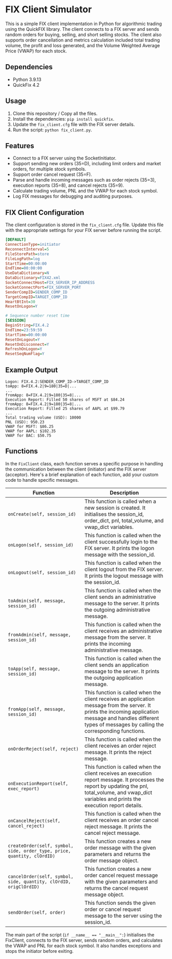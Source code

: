# FIX Client Simulator

This is a simple FIX client implementation in Python for algorithmic trading using the QuickFIX library. The client connects to a FIX server and sends random orders for buying, selling, and short selling stocks. The client also supports order cancellation and metrics calculation included total trading volume, the profit and loss generated, and the Volume Weighted Average Price (VWAP) for each stock.

## Dependencies

- Python 3.9.13
- QuickFix 4.2

## Usage

1. Clone this repository / Copy all the files.
2. Install the dependencies: `pip install quickfix`. 
3. Update the `fix_client.cfg` file with the FIX server details.
4. Run the script: `python fix_client.py`.

## Features

- Connect to a FIX server using the SocketInitiator.
- Support sending new orders (35=D), including limit orders and market orders, for multiple stock symbols.
- Support order cancel request (35=F).
- Parse and handle incoming messages such as order rejects (35=3), execution reports (35=8), and cancel rejects (35=9).
- Calculate trading volume, PNL and the VWAP for each stock symbol.
- Log FIX messages for debugging and auditing purposes.

## FIX Client Configuration

The client configuration is stored in the `fix_client.cfg` file. Update this file with the appropriate settings for your FIX server before running the script.

```ini
[DEFAULT]
ConnectionType=initiator
ReconnectInterval=5
FileStorePath=store
FileLogPath=log
StartTime=00:00:00
EndTime=00:00:00
UseDataDictionary=N
DataDictionary=FIX42.xml
SocketConnectHost=FIX_SERVER_IP_ADDRESS
SocketConnectPort=FIX_SERVER_PORT
SenderCompID=SENDER_COMP_ID
TargetCompID=TARGET_COMP_ID
HeartBtInt=30
ResetOnLogon=Y

# Sequence number reset time
[SESSION]
BeginString=FIX.4.2
EndTime=23:59:59
StartTime=00:00:00
ResetOnLogout=Y
ResetOnDisconnect=Y
RefreshOnLogon=Y
ResetSeqNumFlag=Y

```

## Example Output

```
Logon: FIX.4.2:SENDER_COMP_ID->TARGET_COMP_ID
toApp: 8=FIX.4.2|9=180|35=D|...
...
fromApp: 8=FIX.4.2|9=180|35=8|...
Execution Report: Filled 50 shares of MSFT at $84.24
fromApp: 8=FIX.4.2|9=180|35=8|...
Execution Report: Filled 25 shares of AAPL at $99.79
...
Total trading volume (USD): 10000
PNL (USD): 950.23
VWAP for MSFT: $86.25
VWAP for AAPL: $102.35
VWAP for BAC: $50.75
```

## Functions

In the `FixClient` class, each function serves a specific purpose in handling the communication between the client (initiator) and the FIX server (acceptor). Here's a brief explanation of each function, add your custom code to handle specific messages.

| Function | Description |
|---|---|
| `onCreate(self, session_id)` | This function is called when a new session is created. It initialises the session_id, order_dict, pnl, total_volume, and vwap_dict variables. | 
| `onLogon(self, session_id)` | This function is called when the client successfully login to the FIX server. It prints the logon message with the session_id. |
| `onLogout(self, session_id)` | This function is called when the client logout from the FIX server. It prints the logout message with the session_id. |
| `toAdmin(self, message, session_id)` | This function is called when the client sends an administrative message to the server. It prints the outgoing administrative message. |
| `fromAdmin(self, message, session_id)` | This function is called when the client receives an administrative message from the server. It prints the incoming administrative message. |
| `toApp(self, message, session_id)` | This function is called when the client sends an application message to the server. It prints the outgoing application message. |
| `fromApp(self, message, session_id)` | This function is called when the client receives an application message from the server. It prints the incoming application message and handles different types of messages by calling the corresponding functions. |
| `onOrderReject(self, reject)` | This function is called when the client receives an order reject message. It prints the reject message. |
| `onExecutionReport(self, exec_report)` | This function is called when the client receives an execution report message. It processes the report by updating the pnl, total_volume, and vwap_dict variables and prints the execution report details. |
| `onCancelReject(self, cancel_reject)` | This function is called when the client receives an order cancel reject message. It prints the cancel reject message. |
| `createOrder(self, symbol, side, order_type, price, quantity, clOrdID)` | This function creates a new order message with the given parameters and returns the order message object. |
| `cancelOrder(self, symbol, side, quantity, clOrdID, origClOrdID)` | This function creates a new order cancel request message with the given parameters and returns the cancel request message object. |
| `sendOrder(self, order)` | This function sends the given order or cancel request message to the server using the session_id. |

The main part of the script (`if __name__ == "__main__":`) initialises the FixClient, connects to the FIX server, sends random orders, and calculates the VWAP and PNL for each stock symbol. It also handles exceptions and stops the initiator before exiting.
